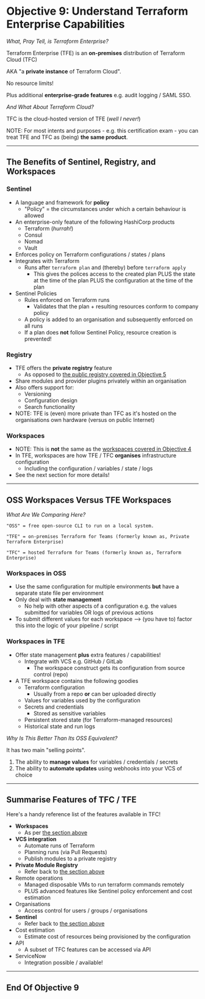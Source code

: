 # Objective 9: Understand Terraform Enterprise Capabilities

_What, Pray Tell, is Terraform Enterprise?_

Terraform Enterprise (TFE) is an **on-premises** distribution of Terraform Cloud  (TFC)

AKA "a **private instance** of Terraform Cloud".

No resource limits!

Plus additional **enterprise-grade features** e.g. audit logging / SAML SSO.

_And What About Terraform Cloud?_

TFC is the cloud-hosted version of TFE (_well I never!_)

NOTE: For most intents and purposes - e.g. this certification exam - you can treat TFE and TFC as (being) **the same product**.

----

## The Benefits of Sentinel, Registry, and Workspaces

### Sentinel

- A language and framework for **policy**
  - "Policy" = the circumstances under which a certain behaviour is allowed
- An enterprise-only feature of the following HashiCorp products
  - Terraform (_hurrah!_)
  - Consul
  - Nomad
  - Vault
- Enforces policy on Terraform configurations / states / plans
- Integrates with Terraform
  - Runs after `terraform plan` and (thereby) before `terraform apply`
    - This gives the polices access to the created plan PLUS the state at the time of the plan PLUS the configuration at the time of the plan
- Sentinel Policies
  - Rules enforced on Terraform runs
    - Validates that the plan + resulting resources conform to company policy
  - A policy is added to an organisation and subsequently enforced on all runs
  - If a plan does **not** follow Sentinel Policy, resource creation is prevented!

### Registry

- TFE offers the **private registry** feature
  - As opposed to [the public registry covered in Objective 5](../5-terraform-modules/README.md)
- Share modules and provider plugins privately within an organisation
- Also offers support for:
  - Versioning
  - Configuration design
  - Search functionality
- NOTE: TFE is (even) more private than TFC as it's hosted on the organisations own hardware (versus on public Internet)

### Workspaces

- NOTE: This is **not** the same as the [workspaces covered in Objective 4](../4-terraform-cli-but-not-core-workflow/README.md)
- In TFE, workspaces are how TFE / TFC **organises** infrastructure configuration
  - Including the configuration / variables / state / logs
- See the next section for more details!

----

## OSS Workspaces Versus TFE Workspaces

_What Are We Comparing Here?_

```plaintext
"OSS" = free open-source CLI to run on a local system.

"TFE" = on-premises Terraform for Teams (formerly known as, Private Terraform Enterprise)

"TFC" = hosted Terraform for Teams (formerly known as, Terraform Enterprise)
```

### Workspaces in OSS

- Use the same configuration for multiple environments **but** have a separate state file per environment
- Only deal with **state management**
  - No help with other aspects of a configuration e.g. the values submitted for variables OR logs of previous actions
- To submit different values for each workspace --> (you have to) factor this into the logic of your pipeline / script

### Workspaces in TFE

- Offer state management **plus** extra features / capabilities!
  - Integrate with VCS e.g. GitHub / GitLab
    - The workspace construct gets its configuration from source control (repo)
- A TFE workspace contains the following goodies
  - Terraform configuration
    - Usually from a repo **or** can ber uploaded directly
  - Values for variables used by the configuration
  - Secrets and credentials
    - Stored as sensitive variables
  - Persistent stored state (for Terraform-managed resources)
  - Historical state and run logs

_Why Is This Better Than Its OSS Equivalent?_

It has two main "selling points".

1. The ability to **manage values** for variables / credentials / secrets
2. The ability to **automate updates** using webhooks into your VCS of choice

----

## Summarise Features of TFC / TFE

Here's a handy reference list of the features available in TFC!

- **Workspaces**
  - As per [the section above](###Workspaces)
- **VCS integration**
  - Automate runs of Terraform
  - Planning runs (via Pull Requests)
  - Publish modules to a private registry
- **Private Module Registry**
  - Refer back to [the section above](##The-Benefits-of-Sentinel-Registry-and-Workspaces)
- Remote operations
  - Managed disposable VMs to run terraform commands remotely
  - PLUS advanced features like Sentinel policy enforcement and cost estimation
- Organisations
  - Access control for users / groups / organisations
- **Sentinel**
  - Refer back to [the section above](##The-Benefits-of-Sentinel-Registry-and-Workspaces)
- Cost estimation
  - Estimate cost of resources being provisioned by the configuration
- API
  - A subset of TFC features can be accessed via API
- ServiceNow
  - Integration possible / available!

----

## End Of Objective 9
